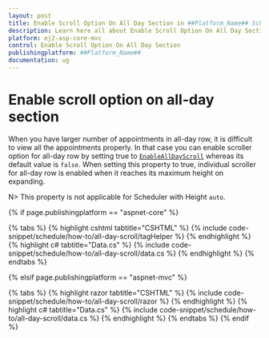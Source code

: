 ```yaml
---
layout: post
title: Enable Scroll Option On All Day Section in ##Platform_Name## Schedule Component
description: Learn here all about Enable Scroll Option On All Day Section in Syncfusion ##Platform_Name## Schedule component of syncfusion and more.
platform: ej2-asp-core-mvc
control: Enable Scroll Option On All Day Section
publishingplatform: ##Platform_Name##
documentation: ug
---
```



# Enable scroll option on all-day section

When you have larger number of appointments in all-day row, it is difficult to view all the appointments properly. In that case you can enable scroller option for all-day row by setting true to [`EnableAllDayScroll`](https://help.syncfusion.com/cr/aspnetmvc-js2/Syncfusion.EJ2.Schedule.Schedule.html#Syncfusion_EJ2_Schedule_Schedule_EnableAllDayScroll) whereas its default value is `false`. When setting this property to true, individual scroller for all-day row is enabled when it reaches its maximum height on expanding.

N> This property is not applicable for Scheduler with Height `auto`.

{% if page.publishingplatform == "aspnet-core" %}

{% tabs %}
{% highlight cshtml tabtitle="CSHTML" %}
{% include code-snippet/schedule/how-to/all-day-scroll/tagHelper %}
{% endhighlight %}
{% highlight c# tabtitle="Data.cs" %}
{% include code-snippet/schedule/how-to/all-day-scroll/data.cs %}
{% endhighlight %}
{% endtabs %}

{% elsif page.publishingplatform == "aspnet-mvc" %}

{% tabs %}
{% highlight razor tabtitle="CSHTML" %}
{% include code-snippet/schedule/how-to/all-day-scroll/razor %}
{% endhighlight %}
{% highlight c# tabtitle="Data.cs" %}
{% include code-snippet/schedule/how-to/all-day-scroll/data.cs %}
{% endhighlight %}
{% endtabs %}
{% endif %}

